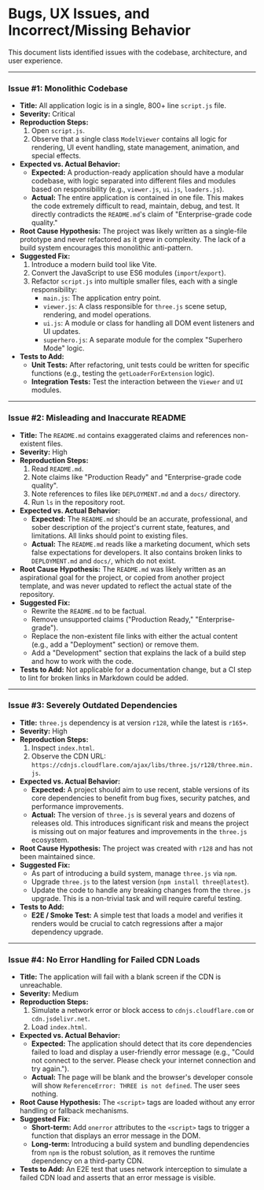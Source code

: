 # Bugs, UX Issues, and Incorrect/Missing Behavior

This document lists identified issues with the codebase, architecture, and user experience.

---

### Issue #1: Monolithic Codebase
-   **Title:** All application logic is in a single, 800+ line `script.js` file.
-   **Severity:** Critical
-   **Reproduction Steps:**
    1.  Open `script.js`.
    2.  Observe that a single class `ModelViewer` contains all logic for rendering, UI event handling, state management, animation, and special effects.
-   **Expected vs. Actual Behavior:**
    -   **Expected:** A production-ready application should have a modular codebase, with logic separated into different files and modules based on responsibility (e.g., `viewer.js`, `ui.js`, `loaders.js`).
    -   **Actual:** The entire application is contained in one file. This makes the code extremely difficult to read, maintain, debug, and test. It directly contradicts the `README.md`'s claim of "Enterprise-grade code quality."
-   **Root Cause Hypothesis:** The project was likely written as a single-file prototype and never refactored as it grew in complexity. The lack of a build system encourages this monolithic anti-pattern.
-   **Suggested Fix:**
    1.  Introduce a modern build tool like Vite.
    2.  Convert the JavaScript to use ES6 modules (`import`/`export`).
    3.  Refactor `script.js` into multiple smaller files, each with a single responsibility:
        -   `main.js`: The application entry point.
        -   `viewer.js`: A class responsible for `three.js` scene setup, rendering, and model operations.
        -   `ui.js`: A module or class for handling all DOM event listeners and UI updates.
        -   `superhero.js`: A separate module for the complex "Superhero Mode" logic.
-   **Tests to Add:**
    -   **Unit Tests:** After refactoring, unit tests could be written for specific functions (e.g., testing the `getLoaderForExtension` logic).
    -   **Integration Tests:** Test the interaction between the `Viewer` and `UI` modules.

---

### Issue #2: Misleading and Inaccurate README
-   **Title:** The `README.md` contains exaggerated claims and references non-existent files.
-   **Severity:** High
-   **Reproduction Steps:**
    1.  Read `README.md`.
    2.  Note claims like "Production Ready" and "Enterprise-grade code quality".
    3.  Note references to files like `DEPLOYMENT.md` and a `docs/` directory.
    4.  Run `ls` in the repository root.
-   **Expected vs. Actual Behavior:**
    -   **Expected:** The `README.md` should be an accurate, professional, and sober description of the project's current state, features, and limitations. All links should point to existing files.
    -   **Actual:** The `README.md` reads like a marketing document, which sets false expectations for developers. It also contains broken links to `DEPLOYMENT.md` and `docs/`, which do not exist.
-   **Root Cause Hypothesis:** The `README.md` was likely written as an aspirational goal for the project, or copied from another project template, and was never updated to reflect the actual state of the repository.
-   **Suggested Fix:**
    -   Rewrite the `README.md` to be factual.
    -   Remove unsupported claims ("Production Ready," "Enterprise-grade").
    -   Replace the non-existent file links with either the actual content (e.g., add a "Deployment" section) or remove them.
    -   Add a "Development" section that explains the lack of a build step and how to work with the code.
-   **Tests to Add:** Not applicable for a documentation change, but a CI step to lint for broken links in Markdown could be added.

---

### Issue #3: Severely Outdated Dependencies
-   **Title:** `three.js` dependency is at version `r128`, while the latest is `r165+`.
-   **Severity:** High
-   **Reproduction Steps:**
    1.  Inspect `index.html`.
    2.  Observe the CDN URL: `https://cdnjs.cloudflare.com/ajax/libs/three.js/r128/three.min.js`.
-   **Expected vs. Actual Behavior:**
    -   **Expected:** A project should aim to use recent, stable versions of its core dependencies to benefit from bug fixes, security patches, and performance improvements.
    -   **Actual:** The version of `three.js` is several years and dozens of releases old. This introduces significant risk and means the project is missing out on major features and improvements in the `three.js` ecosystem.
-   **Root Cause Hypothesis:** The project was created with `r128` and has not been maintained since.
-   **Suggested Fix:**
    -   As part of introducing a build system, manage `three.js` via `npm`.
    -   Upgrade `three.js` to the latest version (`npm install three@latest`).
    -   Update the code to handle any breaking changes from the `three.js` upgrade. This is a non-trivial task and will require careful testing.
-   **Tests to Add:**
    -   **E2E / Smoke Test:** A simple test that loads a model and verifies it renders would be crucial to catch regressions after a major dependency upgrade.

---

### Issue #4: No Error Handling for Failed CDN Loads
-   **Title:** The application will fail with a blank screen if the CDN is unreachable.
-   **Severity:** Medium
-   **Reproduction Steps:**
    1.  Simulate a network error or block access to `cdnjs.cloudflare.com` or `cdn.jsdelivr.net`.
    2.  Load `index.html`.
-   **Expected vs. Actual Behavior:**
    -   **Expected:** The application should detect that its core dependencies failed to load and display a user-friendly error message (e.g., "Could not connect to the server. Please check your internet connection and try again.").
    -   **Actual:** The page will be blank and the browser's developer console will show `ReferenceError: THREE is not defined`. The user sees nothing.
-   **Root Cause Hypothesis:** The `<script>` tags are loaded without any error handling or fallback mechanisms.
-   **Suggested Fix:**
    -   **Short-term:** Add `onerror` attributes to the `<script>` tags to trigger a function that displays an error message in the DOM.
    -   **Long-term:** Introducing a build system and bundling dependencies from `npm` is the robust solution, as it removes the runtime dependency on a third-party CDN.
-   **Tests to Add:** An E2E test that uses network interception to simulate a failed CDN load and asserts that an error message is visible.
